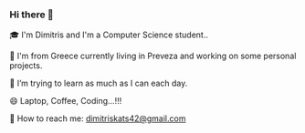 ### Hi there 👋

🎓 I'm Dimitris and I'm a Computer Science student..

🏢 I'm from Greece currently living in Preveza and working on some personal projects.

🙋 I’m trying to learn as much as I can each day.

😄 Laptop, Coffee, Coding...!!!

📧 How to reach me: dimitriskats42@gmail.com
